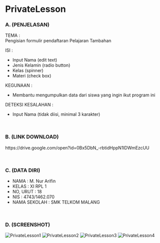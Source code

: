 # PrivateLesson

### A. (PENJELASAN)

TEMA              :
<br> Pengisian formulir pendaftaran Pelajaran Tambahan

ISI               :
- Input Nama (edit text)
- Jenis Kelamin (radio button)
- Kelas (spinner)
- Materi (check box)

KEGUNAAN          :
- Membantu mengumpulkan data dari siswa yang ingin ikut program ini

DETEKSI KESALAHAN :
- Input Nama (tidak diisi, minimal 3 karakter)

<br>

### B. (LINK DOWNLOAD)
<p>https://drive.google.com/open?id=0Bx5DbN_-rbtidHppN1lDWmEzcUU</p>

<br>

### C. (DATA DIRI)
- NAMA          : M. Nur Arifin
- KELAS         : XI RPL 1
- NO, URUT      : 18
- NIS           : 4743/1462.070
- NAMA SEKOLAH  : SMK TELKOM MALANG

<br>

### D. (SCREENSHOT)
![PrivateLesson1](https://s14.postimg.org/f2wuj5y0x/Private_Lesson1.jpg)
![PrivateLesson2](https://s18.postimg.org/vzfb6eguh/Private_Lesson2.jpg)
![PrivateLesson3](https://s18.postimg.org/6rqqbute1/Private_Lesson3.jpg)
![PrivateLesson4](https://s11.postimg.org/mcpcxzawj/Private_Lesson4.jpg)
